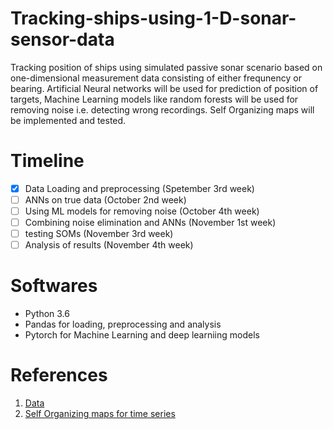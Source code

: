 # Tracking-ships-using-1-D-sonar-sensor-data
Tracking position of ships using simulated passive sonar scenario based on one-dimensional measurement data consisting of either frequnency or bearing.
Artificial Neural networks will be used for prediction of position of targets, Machine Learning models like random forests will be used for removing noise i.e. detecting wrong recordings. 
Self Organizing maps will be implemented and tested.

# Timeline

- [x] Data Loading and preprocessing (Spetember 3rd week)
- [ ] ANNs on true data (October 2nd week)
- [ ] Using ML models for removing noise (October 4th week)
- [ ] Combining noise elimination and ANNs (November 1st week)
- [ ] testing SOMs (November 3rd week)
- [ ] Analysis of results (November 4th week)

# Softwares
- Python 3.6
- Pandas for loading, preprocessing and analysis
- Pytorch for Machine Learning and deep learniing models

# References 
1. [Data](https://www.researchgate.net/publication/272091635_Benchmark_4-target_passive_sonar_scenario_description_for_1-D_tracking)
2. [Self Organizing maps for time series](http://citeseerx.ist.psu.edu/viewdoc/download?doi=10.1.1.61.9893&rep=rep1&type=pdf)
